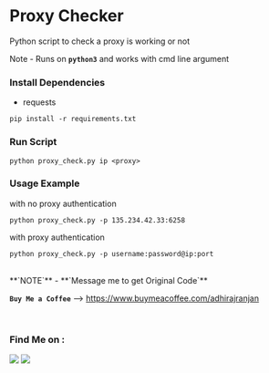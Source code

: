 # Proxy Checker
Python script to check a proxy is working or not

Note - Runs on **`python3`** and works with cmd line argument

### Install Dependencies
- requests

```
pip install -r requirements.txt
```

### Run Script
```
python proxy_check.py ip <proxy>
```

### Usage Example
with no proxy authentication
```
python proxy_check.py -p 135.234.42.33:6258
```
with proxy authentication
```
python proxy_check.py -p username:password@ip:port
```
<br/>
**`NOTE`** - **`Message me to get Original Code`**

**`Buy Me a Coffee`**
--> https://www.buymeacoffee.com/adhirajranjan

<br/>

### Find Me on :
<p align="left">
  <a href="https://github.com/adhiraj-ranjan" target="_blank"><img src="https://img.shields.io/badge/Github-ADHIRAJ--RANJAN-green?style=for-the-badge&logo=github"></a>
  <a href="https://www.instagram.com/adhiraj_ranjan" target="_blank"><img src="https://img.shields.io/badge/IG-adhiraj_ranjan-red?style=for-the-badge&logo=instagram"></a>
</p>
